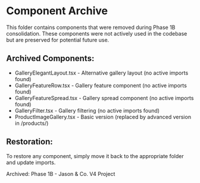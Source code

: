 # Component Archive

This folder contains components that were removed during Phase 1B consolidation.
These components were not actively used in the codebase but are preserved for potential future use.

## Archived Components:
- GalleryElegantLayout.tsx - Alternative gallery layout (no active imports found)
- GalleryFeatureRow.tsx - Gallery feature component (no active imports found)
- GalleryFeatureSpread.tsx - Gallery spread component (no active imports found)
- GalleryFilter.tsx - Gallery filtering (no active imports found)
- ProductImageGallery.tsx - Basic version (replaced by advanced version in /products/)

## Restoration:
To restore any component, simply move it back to the appropriate folder and update imports.

Archived: Phase 1B - Jason & Co. V4 Project